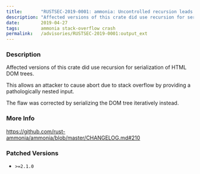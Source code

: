 ```yaml
---
title:       "RUSTSEC-2019-0001: ammonia: Uncontrolled recursion leads to abort in HTML serialization"
description: "Affected versions of this crate did use recursion for serialization of HTML DOM trees. This allows an attacker to cause abort due to stack overflow by providing a pathologically nested input. The flaw was corrected by serializing the DOM tree iteratively instead."
date:        2019-04-27
tags:        ammonia stack-overflow crash
permalink:   /advisories/RUSTSEC-2019-0001:output_ext
---
```


### Description

Affected versions of this crate did use recursion for serialization of HTML
DOM trees.

This allows an attacker to cause abort due to stack overflow by providing
a pathologically nested input.

The flaw was corrected by serializing the DOM tree iteratively instead.

### More Info

<https://github.com/rust-ammonia/ammonia/blob/master/CHANGELOG.md#210>

### Patched Versions

- `>=2.1.0`


